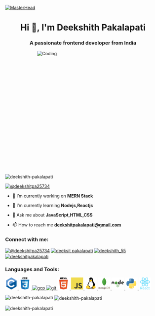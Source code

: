 [![MasterHead](https://1.bp.blogspot.com/-7A4WynwLsMw/XbBpCXG8fHI/AAAAAAAAMt4/uOa1bpLskYgrwGbllhSu2SDj_Mig8SXJQCLcBGAsYHQ/s1600/2000_600px.gif)](http://Deekshith-pakalapati.io) 
<h1 align="center">Hi 👋, I'm Deekshith Pakalapati</h1>
<h3 align="center">A passionate frontend developer from India</h3>
<img align="right" alt="Coding" width="400"height="400" margin-top="20px"src="https://cdn.dribbble.com/users/1162077/screenshots/3848914/programmer.gif">

<p align="left"> <img src="https://komarev.com/ghpvc/?username=deekshith-pakalapati&label=Profile%20views&color=0e75b6&style=flat" alt="deekshith-pakalapati" /> </p>

<p align="left"> <a href="https://twitter.com/@deekshitpa25734" target="blank"><img src="https://img.shields.io/twitter/follow/@deekshitpa25734?logo=twitter&style=for-the-badge" alt="@deekshitpa25734" /></a> </p>

- 🔭 I’m currently working on **MERN Stack**

- 🌱 I’m currently learning **Nodejs,Reactjs**

- 💬 Ask me about **JavaScript,HTML,CSS**

- 📫 How to reach me **deekshitpakalapati@gmail.com**

<h3 align="left">Connect with me:</h3>
<p align="left">
<a href="https://twitter.com/@deekshitpa25734" target="blank"><img align="center" src="https://raw.githubusercontent.com/rahuldkjain/github-profile-readme-generator/master/src/images/icons/Social/twitter.svg" alt="@deekshitpa25734" height="30" width="40" /></a>
<a href="https://linkedin.com/in/deeksit pakalapati" target="blank"><img align="center" src="https://raw.githubusercontent.com/rahuldkjain/github-profile-readme-generator/master/src/images/icons/Social/linked-in-alt.svg" alt="deeksit pakalapati" height="30" width="40" /></a>
<a href="https://www.codechef.com/users/deekshith_55" target="blank"><img align="center" src="https://cdn.jsdelivr.net/npm/simple-icons@3.1.0/icons/codechef.svg" alt="deekshith_55" height="30" width="40" /></a>
<a href="https://www.leetcode.com/deekshitpakalapati" target="blank"><img align="center" src="https://raw.githubusercontent.com/rahuldkjain/github-profile-readme-generator/master/src/images/icons/Social/leet-code.svg" alt="deekshitpakalapati" height="30" width="40" /></a>
</p>

<h3 align="left">Languages and Tools:</h3>
<p align="left"> <a href="https://www.cprogramming.com/" target="_blank" rel="noreferrer"> <img src="https://raw.githubusercontent.com/devicons/devicon/master/icons/c/c-original.svg" alt="c" width="40" height="40"/> </a> <a href="https://www.w3schools.com/css/" target="_blank" rel="noreferrer"> <img src="https://raw.githubusercontent.com/devicons/devicon/master/icons/css3/css3-original-wordmark.svg" alt="css3" width="40" height="40"/> </a> <a href="https://cloud.google.com" target="_blank" rel="noreferrer"> <img src="https://www.vectorlogo.zone/logos/google_cloud/google_cloud-icon.svg" alt="gcp" width="40" height="40"/> </a> <a href="https://git-scm.com/" target="_blank" rel="noreferrer"> <img src="https://www.vectorlogo.zone/logos/git-scm/git-scm-icon.svg" alt="git" width="40" height="40"/> </a> <a href="https://www.w3.org/html/" target="_blank" rel="noreferrer"> <img src="https://raw.githubusercontent.com/devicons/devicon/master/icons/html5/html5-original-wordmark.svg" alt="html5" width="40" height="40"/> </a> <a href="https://developer.mozilla.org/en-US/docs/Web/JavaScript" target="_blank" rel="noreferrer"> <img src="https://raw.githubusercontent.com/devicons/devicon/master/icons/javascript/javascript-original.svg" alt="javascript" width="40" height="40"/> </a> <a href="https://www.linux.org/" target="_blank" rel="noreferrer"> <img src="https://raw.githubusercontent.com/devicons/devicon/master/icons/linux/linux-original.svg" alt="linux" width="40" height="40"/> </a> <a href="https://www.mongodb.com/" target="_blank" rel="noreferrer"> <img src="https://raw.githubusercontent.com/devicons/devicon/master/icons/mongodb/mongodb-original-wordmark.svg" alt="mongodb" width="40" height="40"/> </a> <a href="https://nodejs.org" target="_blank" rel="noreferrer"> <img src="https://raw.githubusercontent.com/devicons/devicon/master/icons/nodejs/nodejs-original-wordmark.svg" alt="nodejs" width="40" height="40"/> </a> <a href="https://www.python.org" target="_blank" rel="noreferrer"> <img src="https://raw.githubusercontent.com/devicons/devicon/master/icons/python/python-original.svg" alt="python" width="40" height="40"/> </a> <a href="https://reactjs.org/" target="_blank" rel="noreferrer"> <img src="https://raw.githubusercontent.com/devicons/devicon/master/icons/react/react-original-wordmark.svg" alt="react" width="40" height="40"/> </a> </p>

<p><img align="left" src="https://github-readme-stats.vercel.app/api/top-langs?username=deekshith-pakalapati&show_icons=true&locale=en&layout=compact" alt="deekshith-pakalapati" /></p>

<p>&nbsp;<img align="center" src="https://github-readme-stats.vercel.app/api?username=deekshith-pakalapati&show_icons=true&locale=en" alt="deekshith-pakalapati" /></p>

<p><img align="center" src="https://github-readme-streak-stats.herokuapp.com/?user=deekshith-pakalapati&" alt="deekshith-pakalapati" /></p>

